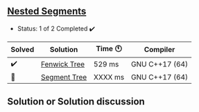 ## [Nested Segments](https://codeforces.com/problemset/problem/652/D?locale=en)

- Status: 1 of 2 Completed :heavy_check_mark:

Solved | Solution | Time :clock11: | Compiler | 
--- | --- | --- | --- | 
:heavy_check_mark:   | [Fenwick Tree](https://codeforces.com/contest/652/submission/103720045) | 529 ms | GNU C++17 (64) |
:construction:  | [Segment Tree](#TODO) | XXXX ms | GNU C++17 (64) |

## Solution or Solution discussion